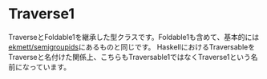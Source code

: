 # Traverse1

TraverseとFoldable1を継承した型クラスです。Foldable1も含めて、基本的には[ekmett/semigroupids](https://hackage.haskell.org/package/semigroupoids-5.0.1/docs/Data-Semigroup-Traversable-Class.html#t:Traversable1)にあるものと同じです。
HaskellにおけるTraversableをTraverseと名付けた関係上、こちらもTraversable1ではなくTraverse1という名前になっています。
